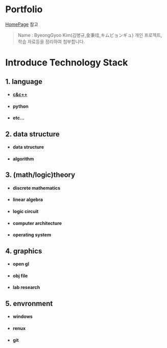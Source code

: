 Portfolio
=========
[HomePage] 참고
> Name : ByeongGyoo Kim(김병규,金秉珪,キムビョンギュ)
개인 프로젝트, 학습 자료등을 정리하여 첨부합니다.
# Introduce Technology Stack
## 1. language
* #### [c&c++]
* #### python
* #### etc...
## 2. data structure
* #### data structure
* #### algorithm
## 3. (math/logic)theory
* #### discrete mathematics
* #### linear algebra
* #### logic circuit
* #### computer architecture
* #### operating system
## 4. graphics
* #### open gl
* #### obj file
* #### lab research
## 5. envronment
* #### windows
* #### renux
* #### git

[//]: #
[homePage]: <http://BangGyoo.iptime.org:8888/Main> "개인홈페이지입니다."
[c&c++]: </'c&c++'/>
